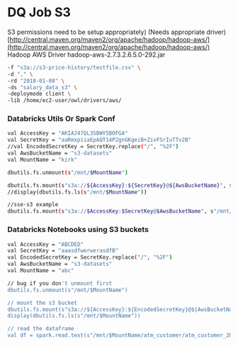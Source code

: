 # DQ Job S3

S3 permissions need to be setup appropriately) (Needs appropriate driver) [http://central.maven.org/maven2/org/apache/hadoop/hadoop-aws/](http://central.maven.org/maven2/org/apache/hadoop/hadoop-aws/) Hadoop AWS Driver hadoop-aws-2.7.3.2.6.5.0-292.jar

```bash
-f "s3a://s3-price-history/testfile.csv" \
-d "," \
-rd "2018-01-08" \
-ds "salary_data_s3" \
-deploymode client \
-lib /home/ec2-user/owl/drivers/aws/
```

### Databricks Utils Or Spark Conf

```bash
val AccessKey = "AKIAJ47QL3SBWY5BOFGA"
val SecretKey = "aaRmxpiiaEpAQT14P2gnGKgeiB+ZivFSrIuTTv2B"
//val EncodedSecretKey = SecretKey.replace("/", "%2F")
val AwsBucketName = "s3-datasets"
val MountName = "kirk"

dbutils.fs.unmount(s"/mnt/$MountName")

dbutils.fs.mount(s"s3a://${AccessKey}:${SecretKey}@${AwsBucketName}", s"/mnt/$MountName")
//display(dbutils.fs.ls(s"/mnt/$MountName"))

//sse-s3 example
dbutils.fs.mount(s"s3a://$AccessKey:$SecretKey@$AwsBucketName", s"/mnt/$MountName", "sse-s3")
```

### Databricks Notebooks using S3 buckets

```bash
val AccessKey = "ABCDED"
val SecretKey = "aaasdfwerwerasdfB"
val EncodedSecretKey = SecretKey.replace("/", "%2F")
val AwsBucketName = "s3-datasets"
val MountName = "abc"

// bug if you don't unmount first
dbutils.fs.unmount(s"/mnt/$MountName")

// mount the s3 bucket
dbutils.fs.mount(s"s3a://${AccessKey}:${EncodedSecretKey}@${AwsBucketName}", s"/mnt/$MountName")
display(dbutils.fs.ls(s"/mnt/$MountName"))

// read the dataframe
val df = spark.read.text(s"/mnt/$MountName/atm_customer/atm_customer_2019_01_28.csv")
```
